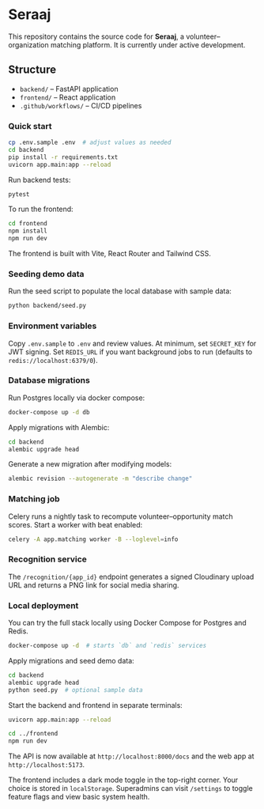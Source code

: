# Seraaj

This repository contains the source code for **Seraaj**, a volunteer–organization matching platform. It is currently under active development.

## Structure
- `backend/` – FastAPI application
- `frontend/` – React application
- `.github/workflows/` – CI/CD pipelines

### Quick start

```bash
cp .env.sample .env  # adjust values as needed
cd backend
pip install -r requirements.txt
uvicorn app.main:app --reload
```

Run backend tests:

```bash
pytest
```

To run the frontend:

```bash
cd frontend
npm install
npm run dev
```

The frontend is built with Vite, React Router and Tailwind CSS.

### Seeding demo data

Run the seed script to populate the local database with sample data:

```bash
python backend/seed.py
```

### Environment variables

Copy `.env.sample` to `.env` and review values. At minimum, set `SECRET_KEY` for JWT signing.
Set `REDIS_URL` if you want background jobs to run (defaults to `redis://localhost:6379/0`).

### Database migrations

Run Postgres locally via docker compose:

```bash
docker-compose up -d db
```

Apply migrations with Alembic:

```bash
cd backend
alembic upgrade head
```

Generate a new migration after modifying models:

```bash
alembic revision --autogenerate -m "describe change"
```

### Matching job

Celery runs a nightly task to recompute volunteer–opportunity match scores.
Start a worker with beat enabled:

```bash
celery -A app.matching worker -B --loglevel=info
```

### Recognition service

The `/recognition/{app_id}` endpoint generates a signed Cloudinary upload URL and
returns a PNG link for social media sharing.

### Local deployment

You can try the full stack locally using Docker Compose for Postgres and Redis.

```bash
docker-compose up -d  # starts `db` and `redis` services
```

Apply migrations and seed demo data:

```bash
cd backend
alembic upgrade head
python seed.py  # optional sample data
```

Start the backend and frontend in separate terminals:

```bash
uvicorn app.main:app --reload
```

```bash
cd ../frontend
npm run dev
```

The API is now available at `http://localhost:8000/docs` and the web app at
`http://localhost:5173`.

The frontend includes a dark mode toggle in the top-right corner. Your choice is
stored in `localStorage`. Superadmins can visit `/settings` to toggle feature
flags and view basic system health.
